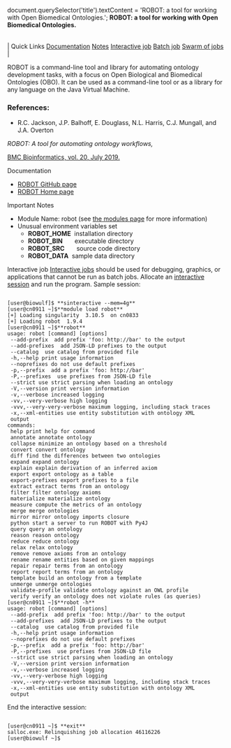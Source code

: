 

document.querySelector('title').textContent = 'ROBOT: a tool for working with Open Biomedical Ontologies.';
**ROBOT: a tool for working with Open Biomedical Ontologies.** 


|  |
| --- |
| 
Quick Links
[Documentation](#doc)
[Notes](#notes)
[Interactive job](#int) 
[Batch job](#sbatch) 
[Swarm of jobs](#swarm) 
 |



ROBOT is a command-line tool and library for automating ontology development tasks, 
with a focus on Open Biological and Biomedical Ontologies (OBO).
It can be used as a command-line tool or as a library for any language on the Java Virtual Machine.



### References:


* R.C. Jackson, J.P. Balhoff, E. Douglass, N.L. Harris, C.J. Mungall, and J.A. Overton   

*ROBOT: A tool for automating ontology workflows,*    

[BMC Bioinformatics, vol. 20, July 2019.](https://link.springer.com/article/10.1186/s12859-019-3002-3)


Documentation
* [ROBOT GitHub page](https://github.com/ontodev/robot)
* [ROBOT Home page](http://robot.obolibrary.org)


Important Notes
* Module Name: robot (see [the modules page](https://hpc.nih.gov/apps/modules.html) for more information)
* Unusual environment variables set
	+ **ROBOT\_HOME**  installation directory
	+ **ROBOT\_BIN**       executable directory
	+ **ROBOT\_SRC**       source code directory
	+ **ROBOT\_DATA**  sample data directory



Interactive job
[Interactive jobs](/docs/userguide.html#int) should be used for debugging, graphics, or applications that cannot be run as batch jobs.
Allocate an [interactive session](/docs/userguide.html#int) and run the program. Sample session:



```

[user@biowulf]$ **sinteractive --mem=4g**
[user@cn0911 ~]$**module load robot** 
[+] Loading singularity  3.10.5  on cn0833
[+] Loading robot  1.9.4
[user@cn0911 ~]$**robot**
usage: robot [command] [options] 
 --add-prefix  add prefix 'foo: http://bar' to the output
 --add-prefixes  add JSON-LD prefixes to the output
 --catalog  use catalog from provided file
 -h,--help print usage information
 --noprefixes do not use default prefixes
 -p,--prefix  add a prefix 'foo: http://bar'
 -P,--prefixes  use prefixes from JSON-LD file
 --strict use strict parsing when loading an ontology
 -V,--version print version information
 -v,--verbose increased logging
 -vv,--very-verbose high logging
 -vvv,--very-very-verbose maximum logging, including stack traces
 -x,--xml-entities use entity substitution with ontology XML
 output
commands:
 help print help for command
 annotate annotate ontology
 collapse minimize an ontology based on a threshold
 convert convert ontology
 diff find the differences between two ontologies
 expand expand ontology
 explain explain derivation of an inferred axiom
 export export ontology as a table
 export-prefixes export prefixes to a file
 extract extract terms from an ontology
 filter filter ontology axioms
 materialize materialize ontology
 measure compute the metrics of an ontology
 merge merge ontologies
 mirror mirror ontology imports closure
 python start a server to run ROBOT with Py4J
 query query an ontology
 reason reason ontology
 reduce reduce ontology
 relax relax ontology
 remove remove axioms from an ontology
 rename rename entities based on given mappings
 repair repair terms from an ontology
 report report terms from an ontology
 template build an ontology from a template
 unmerge unmerge ontologies
 validate-profile validate ontology against an OWL profile
 verify verify an ontology does not violate rules (as queries)
[user@cn0911 ~]$**robot -h**
usage: robot [command] [options] 
 --add-prefix  add prefix 'foo: http://bar' to the output
 --add-prefixes  add JSON-LD prefixes to the output
 --catalog  use catalog from provided file
 -h,--help print usage information
 --noprefixes do not use default prefixes
 -p,--prefix  add a prefix 'foo: http://bar'
 -P,--prefixes  use prefixes from JSON-LD file
 --strict use strict parsing when loading an ontology
 -V,--version print version information
 -v,--verbose increased logging
 -vv,--very-verbose high logging
 -vvv,--very-very-verbose maximum logging, including stack traces
 -x,--xml-entities use entity substitution with ontology XML
 output

```
 
End the interactive session:

```

[user@cn0911 ~]$ **exit**
salloc.exe: Relinquishing job allocation 46116226
[user@biowulf ~]$

```





